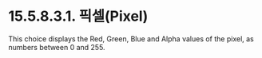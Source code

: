 # 15.5.8.3.1. 픽셀(Pixel)
This choice displays the Red, Green, Blue and Alpha values of the pixel, as numbers between 0 and 255.